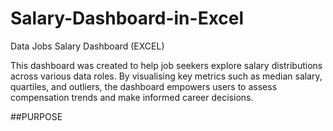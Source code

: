 # Salary-Dashboard-in-Excel
Data Jobs Salary Dashboard (EXCEL)

This dashboard was created to help job seekers explore salary distributions across various data roles. By visualising key metrics such as median salary, quartiles, and outliers, the dashboard empowers users to assess compensation trends and make informed career decisions. 

##PURPOSE
